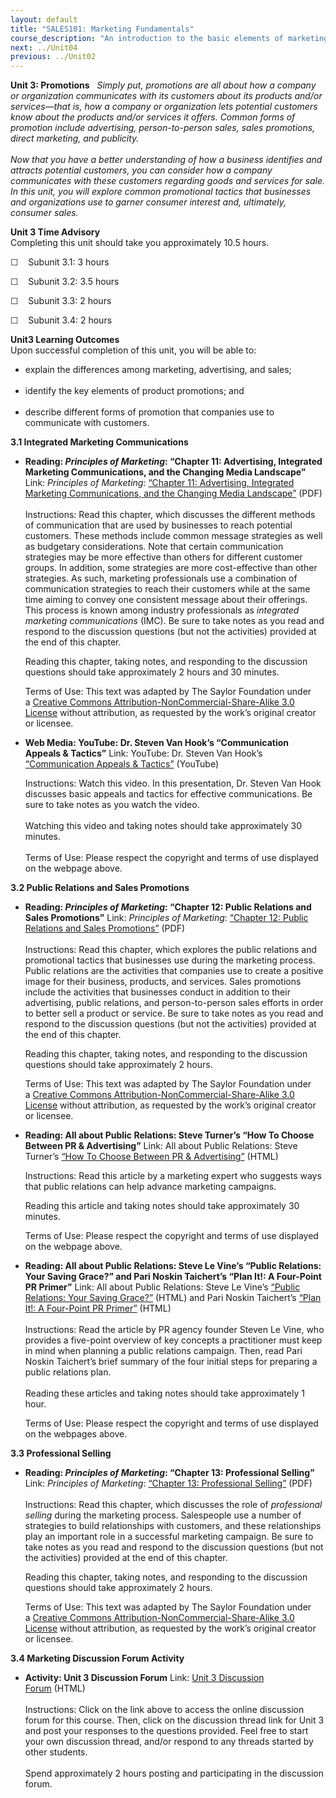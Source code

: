 ```yaml
---
layout: default
title: "SALES101: Marketing Fundamentals"
course_description: "An introduction to the basic elements of marketing for businesses and nonprofit organizations."
next: ../Unit04
previous: ../Unit02
---
```

**Unit 3: Promotions** <span id="3"></span> 
*Simply put, promotions are all about how a company or organization
communicates with its customers about its products and/or services—that
is, how a company or organization lets potential customers know about
the products and/or services it offers. Common forms of promotion
include advertising, person-to-person sales, sales promotions, direct
marketing, and publicity.*  
    
 *Now that you have a better understanding of how a business identifies
and attracts potential customers, you can consider how a company
communicates with these customers regarding goods and services for sale.
In this unit, you will explore common promotional tactics that
businesses and organizations use to garner consumer interest and,
ultimately, consumer sales.*

**Unit 3 Time Advisory**  
Completing this unit should take you approximately 10.5 hours.  
  
 ☐    Subunit 3.1: 3 hours  
  
 ☐    Subunit 3.2: 3.5 hours  
  
 ☐    Subunit 3.3: 2 hours  
  
 ☐    Subunit 3.4: 2 hours

**Unit3 Learning Outcomes**  
Upon successful completion of this unit, you will be able to:  
-   explain the differences among marketing, advertising, and sales;  
      
-   identify the key elements of product promotions; and  
      
-   describe different forms of promotion that companies use to
    communicate with customers.

**3.1 Integrated Marketing Communications** <span id="3.1"></span> 
-   **Reading: *Principles of Marketing*: “Chapter 11: Advertising,
    Integrated Marketing Communications, and the Changing Media
    Landscape”**
    Link: *Principles of Marketing*: [“Chapter 11: Advertising,
    Integrated Marketing Communications, and the Changing Media
    Landscape”](http://www.saylor.org/site/textbooks/Principles%20of%20Marketing.pdf) (PDF)  
        
     Instructions: Read this chapter, which discusses the different
    methods of communication that are used by businesses to reach
    potential customers. These methods include common message strategies
    as well as budgetary considerations. Note that certain communication
    strategies may be more effective than others for different customer
    groups. In addition, some strategies are more cost-effective than
    other strategies. As such, marketing professionals use a combination
    of communication strategies to reach their customers while at the
    same time aiming to convey one consistent message about their
    offerings. This process is known among industry professionals as
    *integrated marketing communications* (IMC). Be sure to take notes
    as you read and respond to the discussion questions (but not the
    activities) provided at the end of this chapter.  
      
     Reading this chapter, taking notes, and responding to the
    discussion questions should take approximately 2 hours and 30
    minutes.  
      
     Terms of Use: This text was adapted by The Saylor Foundation under
    a [Creative Commons Attribution-NonCommercial-Share-Alike 3.0
    License](http://creativecommons.org/licenses/by-nc-sa/3.0/) without
    attribution, as requested by the work’s original creator or
    licensee.

-   **Web Media: YouTube: Dr. Steven Van Hook’s “Communication Appeals &
    Tactics”**
    Link: YouTube: Dr. Steven Van Hook’s [“Communication Appeals &
    Tactics”](http://www.youtube.com/watch?v=cuGXWx0LP4A&feature=g-upl) (YouTube)  
      
     Instructions: Watch this video. In this presentation, Dr. Steven
    Van Hook discusses basic appeals and tactics for effective
    communications. Be sure to take notes as you watch the video.  
        
     Watching this video and taking notes should take approximately 30
    minutes.  
        
     Terms of Use: Please respect the copyright and terms of use
    displayed on the webpage above.

**3.2 Public Relations and Sales Promotions** <span id="3.2"></span> 
-   **Reading: *Principles of Marketing*: “Chapter 12: Public Relations
    and Sales Promotions”**
    Link: *Principles of Marketing*: [“Chapter 12: Public Relations and
    Sales
    Promotions”](http://www.saylor.org/site/textbooks/Principles%20of%20Marketing.pdf) (PDF)  
        
     Instructions: Read this chapter, which explores the public
    relations and promotional tactics that businesses use during the
    marketing process. Public relations are the activities that
    companies use to create a positive image for their business,
    products, and services. Sales promotions include the activities that
    businesses conduct in addition to their advertising, public
    relations, and person-to-person sales efforts in order to better
    sell a product or service. Be sure to take notes as you read and
    respond to the discussion questions (but not the activities)
    provided at the end of this chapter.  
      
     Reading this chapter, taking notes, and responding to the
    discussion questions should take approximately 2 hours.  
      
     Terms of Use: This text was adapted by The Saylor Foundation under
    a [Creative Commons Attribution-NonCommercial-Share-Alike 3.0
    License](http://creativecommons.org/licenses/by-nc-sa/3.0/) without
    attribution, as requested by the work’s original creator or
    licensee.

-   **Reading: All about Public Relations: Steve Turner’s “How To Choose
    Between PR & Advertising”**
    Link: All about Public Relations: Steve Turner’s [“How To Choose
    Between PR &
    Advertising”](http://aboutpublicrelations.net/ucturner2.htm) (HTML)  
      
     Instructions: Read this article by a marketing expert who suggests
    ways that public relations can help advance marketing campaigns.  
      
     Reading this article and taking notes should take approximately 30
    minutes.  
      
     Terms of Use: Please respect the copyright and terms of use
    displayed on the webpage above.

-   **Reading: All about Public Relations: Steve Le Vine’s “Public
    Relations: Your Saving Grace?” and Pari Noskin Taichert’s “Plan It!:
    A Four-Point PR Primer”**
    Link: All about Public Relations: Steve Le Vine’s [“Public
    Relations: Your Saving
    Grace?”](http://aboutpublicrelations.net/uclevine2.htm) (HTML) and
    Pari Noskin Taichert’s [“Plan It!: A Four-Point PR
    Primer”](http://aboutpublicrelations.net/uctaichert2a.htm) (HTML)  
        
     Instructions: Read the article by PR agency founder Steven Le Vine,
    who provides a five-point overview of key concepts a practitioner
    must keep in mind when planning a public relations campaign. Then,
    read Pari Noskin Taichert’s brief summary of the four initial steps
    for preparing a public relations plan.  
        
     Reading these articles and taking notes should take approximately 1
    hour.  
      
     Terms of Use: Please respect the copyright and terms of use
    displayed on the webpages above.

**3.3 Professional Selling** <span id="3.3"></span> 
-   **Reading: *Principles of Marketing*: “Chapter 13: Professional
    Selling”**
    Link: *Principles of Marketing*: [“Chapter 13: Professional
    Selling”](http://www.saylor.org/site/textbooks/Principles%20of%20Marketing.pdf) (PDF)  
        
     Instructions: Read this chapter, which discusses the role of
    *professional selling* during the marketing process. Salespeople use
    a number of strategies to build relationships with customers, and
    these relationships play an important role in a successful marketing
    campaign. Be sure to take notes as you read and respond to the
    discussion questions (but not the activities) provided at the end of
    this chapter.  
      
     Reading this chapter, taking notes, and responding to the
    discussion questions should take approximately 2 hours.  
      
     Terms of Use: This text was adapted by The Saylor Foundation under
    a [Creative Commons Attribution-NonCommercial-Share-Alike 3.0
    License](http://creativecommons.org/licenses/by-nc-sa/3.0/) without
    attribution, as requested by the work’s original creator or
    licensee.

**3.4 Marketing Discussion Forum Activity** <span id="3.4"></span> 
-   **Activity: Unit 3 Discussion Forum**
    Link: [Unit 3 Discussion
    Forum](http://forums.saylor.org/forum/professional-development/certificate-programs/sales101-marketing-fundamentals/) (HTML)  
        
     Instructions: Click on the link above to access the online
    discussion forum for this course. Then, click on the discussion
    thread link for Unit 3 and post your responses to the questions
    provided. Feel free to start your own discussion thread, and/or
    respond to any threads started by other students.  
        
     Spend approximately 2 hours posting and participating in the
    discussion forum.



